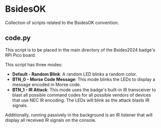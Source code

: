 # BsidesOK
Collection of scripts related to the BsidesOK convention.

## code.py
This script is to be placed in the main directory of the Bsides2024 badge's RPI Pico board.

This script has three modes:  
- **Default - Random Blink**: A random LED blinks a random color.  
- **BTN_0 - Morse Code Message**: This mode blinks the LEDs to display a message encoded in Morse code.  
- **BTN_1 - IR Attack**: This mode uses the badge's built-in IR transceiver to blast all possible command codes for all possible vendors of devices that use NEC IR encoding. The LEDs will blink as the attack blasts IR signals.  

Additionally, running passively in the background is an IR listener that will display all received IR signals on the console.

